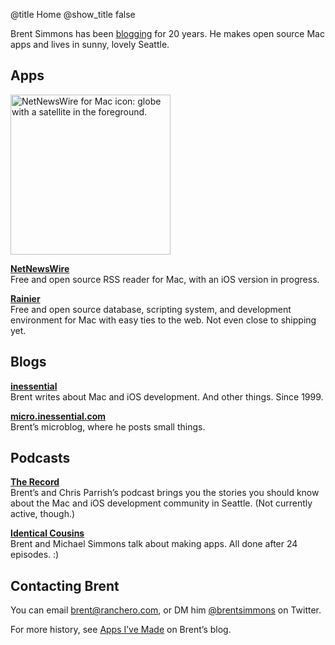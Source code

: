 @title Home
@show_title false

Brent Simmons has been [blogging](https://inessential.com/) for 20 years. He makes open source Mac apps and lives in sunny, lovely Seattle.

## Apps

<a href="netnewswire/"><img class="centeredImage" src="https://ranchero.com/images/nnw_icon_256.png" height="256" width="256" alt="NetNewsWire for Mac icon: globe with a satellite in the foreground." /></a>

**<a href="netnewswire/">NetNewsWire</a>**<br />
Free and open source RSS reader for Mac, with an iOS version in progress.

**<a href="https://github.com/brentsimmons/Rainier">Rainier</a>**<br />
Free and open source database, scripting system, and development environment for Mac with easy ties to the web. Not even close to shipping yet.

## Blogs

**<a href="http://inessential.com/">inessential</a>**<br />
Brent writes about Mac and iOS development. And other things. Since 1999.

**<a href="https://micro.inessential.com/">micro.inessential.com</a>**<br />
Brent’s microblog, where he posts small things.

## Podcasts

**<a href="http://therecord.co/">The Record</a>**<br />
Brent’s and Chris Parrish’s podcast brings you the stories you should know about the Mac and iOS development community in Seattle. (Not currently active, though.)

**<a href="http://identicalcousins.net">Identical Cousins</a>**<br />
Brent and Michael Simmons talk about making apps. All done after 24 episodes. :)

## Contacting Brent

You can email <a href="mailto:brent@ranchero.com">brent@ranchero.com</a>, or DM him <a href="https://twitter.com/brentsimmons">@brentsimmons</a> on Twitter.

For more history, see [Apps I’ve Made](https://inessential.com/apps_ive_made) on Brent’s blog.
